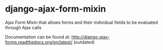 django-ajax-form-mixin
======================

Ajax Form Mixin that allows forms and their individual fields to be evaluated through Ajax calls

Documentation can be found at: http://django-ajax-forms.readthedocs.org/en/latest/ (outdated)
